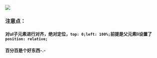 ![](http://jscode.me/uploads/default/original/1X/6fa8fcceae2302be6e3edf5040fe24c44c44c77f.gif)
### 注意点：
#### 对ul子元素进行对齐，绝对定位，`top: 0;left: 100%;`前提是父元素li设置了`position: relative;`
#### 百分百是个好东西-.-
